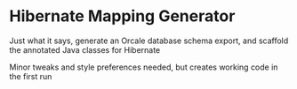 # Hibernate Mapping Generator

Just what it says, generate an Orcale database schema export, and scaffold the annotated Java classes for Hibernate

Minor tweaks and style preferences needed, but creates working code in the first run


